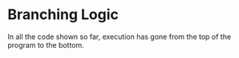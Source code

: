# Branching Logic

In all the code shown so far, execution has gone from the top of the program to
the bottom.
